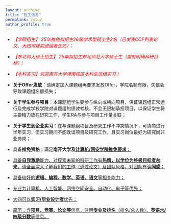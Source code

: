 ```yaml
---
layout: archive
title: "招生信息"
permalink: /stu/
author_profile: true
---
```

+ <h16 style="color:red"><em>【学硕招生】 25年推免拟招生26级学术型硕士生2名（已发表CCF列表论文、大四可提前进组者优先）；</em></h16>

+ <h16 style="color:red"><em>【东北师大硕士招生】 25年拟招生东北师范大学硕士生（需有明确科研目标）；</em></h16>

+ <h16 style="color:red"><em>【本科实习】欢迎南开大学津南校区本科生进组实习！</em></h16>

+ **关于Offer发放**：请确定加入课题组再要求发放Offer，学院名额有限，失信会导致课题组名额损失；

+ **关于学生参与项目**：本课题组学生要参与纵向或横向项目，保证课题组正常运行及完成学校学院对课题组的绩效考核，不会无限制承担项目，以保证学生将主要精力放在研究工作，学生RA与参与项目工作量关联；
  
+ **关于学生到企业实习**：在与课题组项目及研究工作不冲突情况下，可协商进行半年实习，但实习期间不能耽误项目及研究工作，且实习岗位最好为研究岗非业务岗；

+ 具备**推免资格**；满足**南开大学及**<a href="https://cc.nankai.edu.cn/2024/0613/c13297a545420/page.htm" target="_blank" style="background-color: rgb(255, 255, 255);" _href="https://cc.nankai.edu.cn/2024/0613/c13297a545420/page.htm">**计算机/网安学院推免要求**；

+ 具备**自我激励**能力、对探索未知的科研工作有**热情，以学位为终极目标者勿来**，请全面深入了解我们的工作（通过论文）及团队风格，对团队有**认同感**；

+ 具备较好的**逻辑、编程、数学、英语、语文**等相关能力；

+ 专业为计算机、人工智能、网络空间安全、自动化、电子等优先；

+ 大四可以**实习/毕业设计者**优先；

+ 简历：含**项目、竞赛、论文等**信息，注明**专业及排名**（排名/总人数）、**英语六/四级分数**等信息。
